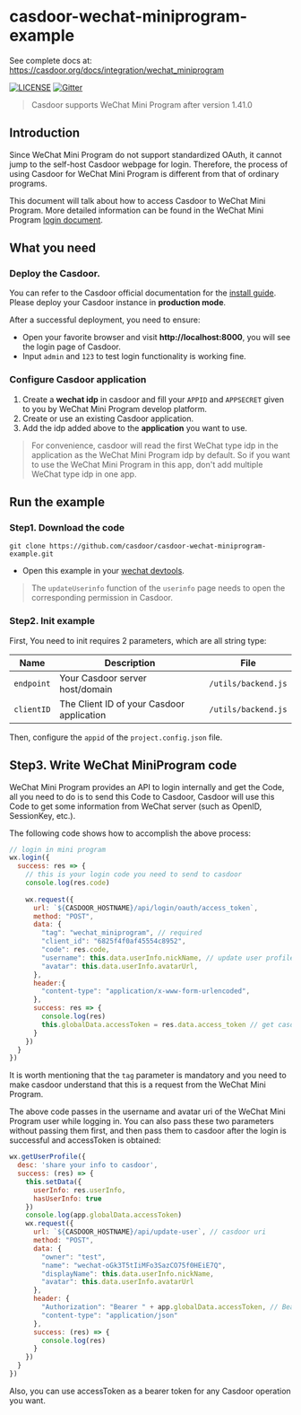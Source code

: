 # casdoor-wechat-miniprogram-example

See complete docs at: https://casdoor.org/docs/integration/wechat_miniprogram

[![LICENSE](https://img.shields.io/github/license/casdoor/casdoor-wechat-miniprogram-example)](https://github.com/casdoor/casdoor-wechat-miniprogram-example/blob/master/LICENSE)
[![Gitter](https://badges.gitter.im/Join%20Chat.svg)](https://gitter.im/casbin/casdoor)

>Casdoor supports WeChat Mini Program after version 1.41.0

## Introduction

Since WeChat Mini Program do not support standardized OAuth, it cannot jump to the self-host Casdoor webpage for login.
Therefore, the process of using Casdoor for WeChat Mini Program is different from that of ordinary programs.

This document will talk about how to access Casdoor to WeChat Mini Program. More detailed information can be found in 
the WeChat Mini Program [login document](https://developers.weixin.qq.com/miniprogram/dev/framework/open-ability/login.html).

## What you need

### Deploy the Casdoor.

You can refer to the Casdoor official documentation for the [install guide](https://casdoor.org/docs/basic/server-installation). Please deploy your Casdoor instance in **production mode**.

After a successful deployment, you need to ensure:

- Open your favorite browser and visit **http://localhost:8000**, you will see the login page of Casdoor.
- Input `admin` and `123` to test login functionality is working fine.

### Configure Casdoor application

1. Create a **wechat idp** in casdoor and fill your `APPID` and `APPSECRET` given to you by WeChat Mini Program develop platform.
2. Create or use an existing Casdoor application.
3. Add the idp added above to the **application** you want to use.

>For convenience, casdoor will read the first WeChat type idp in the application as the WeChat Mini Program idp by default.
>So if you want to use the WeChat Mini Program in this app, don't add multiple WeChat type idp in one app.

## Run the example

### Step1. Download the code

```
git clone https://github.com/casdoor/casdoor-wechat-miniprogram-example.git
```

- Open this example in your [wechat devtools](https://developers.weixin.qq.com/miniprogram/en/dev/devtools/download.html).

> The `updateUserinfo` function of the `userinfo` page needs to open the corresponding permission in Casdoor.

### Step2. Init example

First, You need to init requires 2 parameters, which are all string type:

| Name         | Description                                                                                             | File                  |
| ------------ | ------------------------------------------------------------------------------------------------------- | --------------------- |
| `endpoint`   | Your Casdoor server host/domain                                                                         | `/utils/backend.js` |
| `clientID`   | The Client ID of your Casdoor application                                                               | `/utils/backend.js` |

Then, configure the `appid` of the `project.config.json` file.

## Step3. Write WeChat MiniProgram code

WeChat Mini Program provides an API to login internally and get the Code, all you need to do is to send this Code to Casdoor,
Casdoor will use this Code to get some information from WeChat server (such as OpenID, SessionKey, etc.).

The following code shows how to accomplish the above process:

```js
// login in mini program
wx.login({
  success: res => {
    // this is your login code you need to send to casdoor
    console.log(res.code)
    
    wx.request({
      url: `${CASDOOR_HOSTNAME}/api/login/oauth/access_token`,
      method: "POST",
      data: {
        "tag": "wechat_miniprogram", // required
        "client_id": "6825f4f0af45554c8952",
        "code": res.code,
        "username": this.data.userInfo.nickName, // update user profile, when you login.
        "avatar": this.data.userInfo.avatarUrl,
      },
      header:{
        "content-type": "application/x-www-form-urlencoded",
      },
      success: res => {
        console.log(res)
        this.globalData.accessToken = res.data.access_token // get casdoor's accessToken
      }
    })
  }
})
```

It is worth mentioning that the `tag` parameter is mandatory and you need to make casdoor understand that this is a request from the WeChat Mini Program.

The above code passes in the username and avatar uri of the WeChat Mini Program user while logging in. You can also pass these two parameters without passing them first, and then pass them to casdoor after the login is successful and accessToken is obtained:

```js
wx.getUserProfile({
  desc: 'share your info to casdoor', 
  success: (res) => {
    this.setData({
      userInfo: res.userInfo,
      hasUserInfo: true
    })
    console.log(app.globalData.accessToken)
    wx.request({
      url: `${CASDOOR_HOSTNAME}/api/update-user`, // casdoor uri
      method: "POST",
      data: {
        "owner": "test",
        "name": "wechat-oGk3T5tIiMFo3SazCO75f0HEiE7Q",
        "displayName": this.data.userInfo.nickName,
        "avatar": this.data.userInfo.avatarUrl
      },
      header: {
        "Authorization": "Bearer " + app.globalData.accessToken, // Bearer token
        "content-type": "application/json"
      },
      success: (res) => {
        console.log(res)
      }
    })
  }
})
```

Also, you can use accessToken as a bearer token for any Casdoor operation you want.
